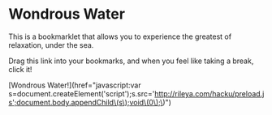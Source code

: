 Wondrous Water
==============

This is a bookmarklet that allows you to experience the greatest of relaxation, under the sea.

Drag this link into your bookmarks, and when you feel like taking a break, click it!

[Wondrous Water!](href="javascript:var s=document.createElement\('script'\);s.src='http://rileya.com/hacku/preload.js';document.body.appendChild\(s\);void\(0\);\)")
